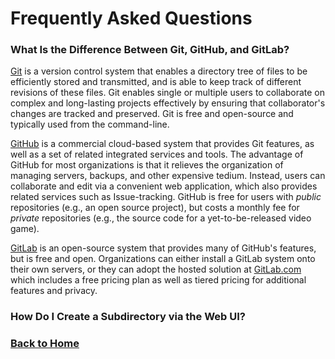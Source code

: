 # Frequently Asked Questions

### What Is the Difference Between Git, GitHub, and GitLab?

[Git](https://en.wikipedia.org/wiki/Git) is a version control system that enables a directory tree of files to be efficiently stored and transmitted, and is able to keep track of different revisions of these files. Git enables single or multiple users to collaborate on complex and long-lasting projects effectively by ensuring that collaborator's changes are tracked and preserved. Git is free and open-source and typically used from the command-line.

[GitHub](https://en.wikipedia.org/wiki/GitHub) is a commercial cloud-based system that provides Git features, as well as a set of related integrated services and tools. The advantage of GitHub for most organizations is that it relieves the organization of managing servers, backups, and other expensive tedium. Instead, users can collaborate and edit via a convenient web application, which also provides related services such as Issue-tracking. GitHub is free for users with *public* repositories (e.g., an open source project), but costs a monthly fee for *private* repositories (e.g., the source code for a yet-to-be-released video game).

[GitLab](https://en.wikipedia.org/wiki/GitLab) is an open-source system that provides many of GitHub's features, but is free and open. Organizations can either install a GitLab system onto their own servers, or they can adopt the hosted solution at [GitLab.com](https://about.gitlab.com/products/) which includes a free pricing plan as well as tiered pricing for additional features and privacy.


### How Do I Create a Subdirectory via the Web UI?


### [Back to Home](index)
